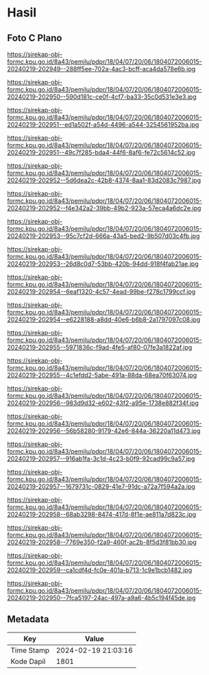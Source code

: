 # Hasil

## Foto C Plano

https://sirekap-obj-formc.kpu.go.id/8a43/pemilu/pdpr/18/04/07/20/06/1804072006015-20240219-202949--288ff5ee-702a-4ac3-bcff-aca4da578e6b.jpg

https://sirekap-obj-formc.kpu.go.id/8a43/pemilu/pdpr/18/04/07/20/06/1804072006015-20240219-202950--590d181c-ce0f-4cf7-ba33-35c0d531e3e3.jpg

https://sirekap-obj-formc.kpu.go.id/8a43/pemilu/pdpr/18/04/07/20/06/1804072006015-20240219-202951--ed1a502f-a54d-4496-a544-3254561952ba.jpg

https://sirekap-obj-formc.kpu.go.id/8a43/pemilu/pdpr/18/04/07/20/06/1804072006015-20240219-202951--49c7f285-bda4-44f6-8af6-fe72c5614c52.jpg

https://sirekap-obj-formc.kpu.go.id/8a43/pemilu/pdpr/18/04/07/20/06/1804072006015-20240219-202952--5d6dea2c-42b8-4374-8aa1-83d2083c7987.jpg

https://sirekap-obj-formc.kpu.go.id/8a43/pemilu/pdpr/18/04/07/20/06/1804072006015-20240219-202952--f4e342a2-39bb-49b2-923a-57eca4a6dc2e.jpg

https://sirekap-obj-formc.kpu.go.id/8a43/pemilu/pdpr/18/04/07/20/06/1804072006015-20240219-202953--95c7cf2d-666a-43a5-bed2-9b507d03c4fb.jpg

https://sirekap-obj-formc.kpu.go.id/8a43/pemilu/pdpr/18/04/07/20/06/1804072006015-20240219-202953--26d8c0d7-53bb-420b-94dd-918f4fab21ae.jpg

https://sirekap-obj-formc.kpu.go.id/8a43/pemilu/pdpr/18/04/07/20/06/1804072006015-20240219-202954--6eaf1320-4c57-4ead-99be-f278c1799ccf.jpg

https://sirekap-obj-formc.kpu.go.id/8a43/pemilu/pdpr/18/04/07/20/06/1804072006015-20240219-202954--e6228188-a8dd-40e6-b6b8-2a1797097c08.jpg

https://sirekap-obj-formc.kpu.go.id/8a43/pemilu/pdpr/18/04/07/20/06/1804072006015-20240219-202955--5971836c-f9ad-4fe5-af80-07fe3a1822af.jpg

https://sirekap-obj-formc.kpu.go.id/8a43/pemilu/pdpr/18/04/07/20/06/1804072006015-20240219-202955--4c1efdd2-5abe-491a-88da-68ea70f63074.jpg

https://sirekap-obj-formc.kpu.go.id/8a43/pemilu/pdpr/18/04/07/20/06/1804072006015-20240219-202956--983d9d32-e602-43f2-a95e-1738e882f34f.jpg

https://sirekap-obj-formc.kpu.go.id/8a43/pemilu/pdpr/18/04/07/20/06/1804072006015-20240219-202956--56b58280-9179-42e6-844a-36220a11d473.jpg

https://sirekap-obj-formc.kpu.go.id/8a43/pemilu/pdpr/18/04/07/20/06/1804072006015-20240219-202957--916ab1fa-3c1d-4c23-b0f9-92cad99c9a57.jpg

https://sirekap-obj-formc.kpu.go.id/8a43/pemilu/pdpr/18/04/07/20/06/1804072006015-20240219-202957--1679731c-0829-41e7-91dc-a72a7f594a2a.jpg

https://sirekap-obj-formc.kpu.go.id/8a43/pemilu/pdpr/18/04/07/20/06/1804072006015-20240219-202958--68ab3298-8474-417d-8f1e-ae811a7d823c.jpg

https://sirekap-obj-formc.kpu.go.id/8a43/pemilu/pdpr/18/04/07/20/06/1804072006015-20240219-202958--7769e350-f2a9-460f-ac2b-8f5d3f81bb30.jpg

https://sirekap-obj-formc.kpu.go.id/8a43/pemilu/pdpr/18/04/07/20/06/1804072006015-20240219-202959--ca1cdf4d-fc0e-401a-b713-1c9e1bcb1482.jpg

https://sirekap-obj-formc.kpu.go.id/8a43/pemilu/pdpr/18/04/07/20/06/1804072006015-20240219-202950--7fca5197-24ac-497a-a9a6-4b5c194f45de.jpg


## Metadata

| Key        | Value               |
| ---------- | ------------------- |
| Time Stamp | 2024-02-19 21:03:16 |
| Kode Dapil | 1801                |



